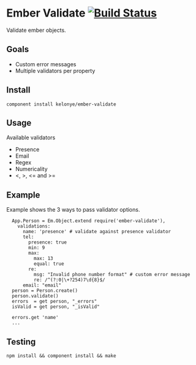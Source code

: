 Ember Validate [![Build Status](https://secure.travis-ci.org/kelonye/ember-validate.png?branch=master)](http://travis-ci.org/kelonye/ember-validate)
===

Validate ember objects.

Goals
---

* Custom error messages
* Multiple validators per property

Install
---
```
component install kelonye/ember-validate
```

Usage
---

Available validators

* Presence
* Email
* Regex
* Numericality
* <, >, <= and >=

Example
---

Example shows the 3 ways to pass validator options.

```
  App.Person = Em.Object.extend require('ember-validate'),
    validations:
      name: 'presence' # validate against presence validator
      tel:
        presence: true
        min: 9
        max:
          max: 13
          equal: true
        re:
          msg: "Invalid phone number format" # custom error message
          re: /^(?:0|\+?254)7\d{8}$/
      email: "email"
  person = Person.create()
  person.validate()
  errors  = get person, "_errors"
  isValid = get person, "_isValid"

  errors.get 'name'
  ...
```

Testing
---

```
npm install && component install && make
```